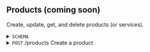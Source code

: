 Products (coming soon)
-----------
Create, update, get, and delete products (or services). 

<details>
  <summary><code>SCHEMA</code></summary>
  \
  Key | Description | Required | Type | Default | Valid Values 
  --- | --- | --- | --- | --- | ---
  `name` | The product name. | Y | String (Max Length 100) | - | -
  
  
</details>

<details>
  <summary><code>POST</code> /products Create a product</summary>

  
  
</details>
